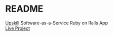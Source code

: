 # README

[Upskill](http://upskillcourses.com) Software-as-a-Service Ruby on Rails App  
[Live Project](http://still-hollows-51271.herokuapp.com/)